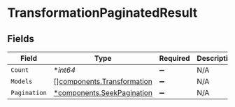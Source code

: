 # TransformationPaginatedResult


## Fields

| Field                                                                    | Type                                                                     | Required                                                                 | Description                                                              |
| ------------------------------------------------------------------------ | ------------------------------------------------------------------------ | ------------------------------------------------------------------------ | ------------------------------------------------------------------------ |
| `Count`                                                                  | **int64*                                                                 | :heavy_minus_sign:                                                       | N/A                                                                      |
| `Models`                                                                 | [][components.Transformation](../../models/components/transformation.md) | :heavy_minus_sign:                                                       | N/A                                                                      |
| `Pagination`                                                             | [*components.SeekPagination](../../models/components/seekpagination.md)  | :heavy_minus_sign:                                                       | N/A                                                                      |